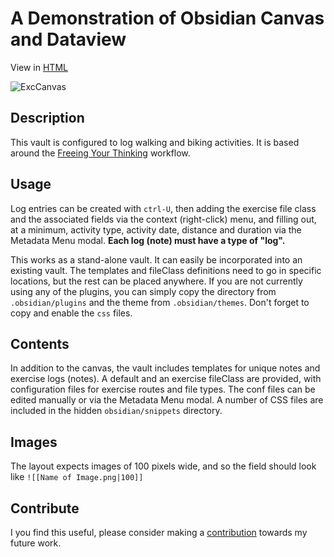 # A Demonstration of Obsidian Canvas and Dataview

View in [HTML](https://biscotty666.github.io/Obsidian-Exercise-Dashboard/HTML/canvases/exercise-dashboard.html)

![ExcCanvas](https://github.com/biscotty666/Obsidian-Exercise-Dashboard/assets/107413839/dcda2ef5-f235-49cb-b165-2b3edfe88d54)


## Description

This vault is configured to log walking and biking activities. It is based around the [Freeing Your Thinking](https://biscotty.online/blogs/freeing-your-thinking-part-1) workflow. 

## Usage

Log entries can be created with `ctrl-U`, then adding the exercise file class and the associated fields via the context (right-click) menu, and filling out, at a minimum, activity type, activity date, distance and duration via the Metadata Menu modal. **Each log (note) must have a type of "log".**

This works as a stand-alone vault. It can easily be incorporated into an existing vault. The templates and fileClass definitions need to go in specific locations, but the rest can be placed anywhere. If you are not currently using any of the plugins, you can simply copy the directory from `.obsidian/plugins` and the theme from `.obsidian/themes`. Don't forget to copy and enable the `css` files.

## Contents

In addition to the canvas, the vault includes templates for unique notes and exercise logs (notes). A default and an exercise fileClass are provided, with configuration files for exercise routes and file types. The conf files can be edited manually or via the Metadata Menu modal. A number of CSS files are included in the hidden `obsidian/snippets` directory.

## Images

The layout expects images of 100 pixels wide, and so the field should look like `![[Name of Image.png|100]]` 

## Contribute

I you find this useful, please consider making a [contribution](https://www.paypal.com/donate/?business=3Y2MGAU7LYQBJ&no_recurring=0&item_name=If+you+find+my+work+useful%2C+please+consider+a+contribution+towards+my+future+work.&currency_code=USD) towards my future work.


